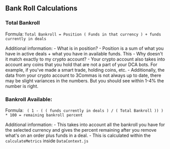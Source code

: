 ## Bank Roll Calculations

### Total Bankroll
Formula:
`Total Bankroll = Position ( Funds in that currency ) + funds currently in deals` 

Additional information:
    - What is in position?
        - Position is a sum of what you have in active deals + what you have in available funds. This 
    - Why doesn't it match exactly to my crypto account?
        - Your crypto account also takes into account any coins that you hold that are not a part of your DCA bots. For example, if you've made a smart trade, holding coins, etc.
        - Additionally, the data from your crypto account to 3Commas is not always up to date, there may be slight variances in the numbers. But you should see within 1-4% the number is right.

### Bankroll Available:
Formula:
` ( 1 - ( ( funds currently in deals ) / ( Total Bankroll )) ) * 100 = remaining bankroll percent`


Additional information:
    - This takes into account all the bankroll you have for the selected currency and gives the percent remaining after you remove what's on an order plus funds in a deal.
    - This is calculated within the `calculateMetrics` inside `DataContext.js`
